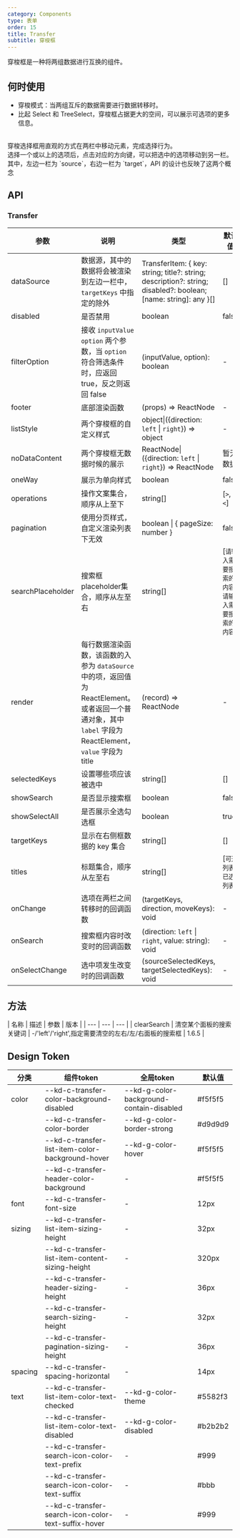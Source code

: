 ```yaml
---
category: Components
type: 表单
order: 15
title: Transfer
subtitle: 穿梭框
---
```

穿梭框是一种将两组数据进行互换的组件。
## 何时使用

- 穿梭模式：当两组互斥的数据需要进行数据转移时。
- 比起 Select 和 TreeSelect，穿梭框占据更大的空间，可以展示可选项的更多信息。

<br />
穿梭选择框用直观的方式在两栏中移动元素，完成选择行为。
<br />
选择一个或以上的选项后，点击对应的方向键，可以把选中的选项移动到另一栏。其中，左边一栏为 `source`，右边一栏为 `target`，API 的设计也反映了这两个概念

## API

### Transfer

| 参数 | 说明 | 类型 | 默认值 | 版本 |
| --- | --- | --- | --- | --- |
| dataSource | 数据源，其中的数据将会被渲染到左边一栏中，`targetKeys` 中指定的除外 | TransferItem: \{ key: string; title?: string; description?: string; disabled?: boolean; [name: string]: any \}\[] | \[] | 1.0.0 |
| disabled | 是否禁用 | boolean | false | 1.0.0 |
| filterOption | 接收 `inputValue` `option` 两个参数，当 `option` 符合筛选条件时，应返回 true，反之则返回 false | (inputValue, option): boolean | - | 1.0.0 |
| footer | 底部渲染函数 | (props) => ReactNode | - | |
| listStyle | 两个穿梭框的自定义样式 | object\|({direction: `left` \| `right`}) => object | - | 1.0.0 |
| noDataContent | 两个穿梭框无数据时候的展示 | ReactNode\|({direction: `left` \| `right`}) => ReactNode | 暂无数据 | 1.0.0 |
| oneWay | 展示为单向样式 | boolean | false | 1.0.0 |
| operations | 操作文案集合，顺序从上至下 | string\[] | \[`>`, `<`] | 1.0.0 |
| pagination | 使用分页样式，自定义渲染列表下无效 | boolean \| { pageSize: number } | false | 1.0.0 |
| searchPlaceholder | 搜索框placeholder集合，顺序从左至右 | string\[] | \[`请输入需要搜索的内容`, `请输入需要搜索的内容`] | 1.6.2 |
| render | 每行数据渲染函数，该函数的入参为 `dataSource` 中的项，返回值为 ReactElement。或者返回一个普通对象，其中 `label` 字段为 ReactElement，`value` 字段为 title | (record) => ReactNode | - | 1.0.0 |
| selectedKeys | 设置哪些项应该被选中 | string\[] | \[] | 1.0.0 |
| showSearch | 是否显示搜索框 | boolean | false | 1.0.0 |
| showSelectAll | 是否展示全选勾选框 | boolean | true | 1.0.0 |
| targetKeys | 显示在右侧框数据的 key 集合 | string\[] | \[] | 1.0.0 |
| titles | 标题集合，顺序从左至右 | string\[] | \[`可选列表`, `已选列表`] | 1.0.0 |
| onChange | 选项在两栏之间转移时的回调函数 | (targetKeys, direction, moveKeys): void | - | 1.0.0 |
| onSearch | 搜索框内容时改变时的回调函数 | (direction: `left` \| `right`, value: string): void | - | 1.0.0 |
| onSelectChange | 选中项发生改变时的回调函数 | (sourceSelectedKeys, targetSelectedKeys): void | - | 1.0.0 |

## 方法
| 名称 | 描述 | 参数 | 版本 |
| --- | --- | --- |
| clearSearch | 清空某个面板的搜索关键词 | -/'left'/'right',指定需要清空的左右/左/右面板的搜索框 | 1.6.5 |

## Design Token

| 分类 | 组件token | 全局token | 默认值 |
| --- | --- | --- | --- |
| color | --kd-c-transfer-color-background-disabled | --kd-g-color-background-contain-disabled | #f5f5f5 |
|  | --kd-c-transfer-color-border | --kd-g-color-border-strong | #d9d9d9 |
|  | --kd-c-transfer-list-item-color-background-hover | --kd-g-color-hover | #f5f5f5 |
|  | --kd-c-transfer-header-color-background | - | #f5f5f5 |
| font | --kd-c-transfer-font-size | - | 12px |
| sizing | --kd-c-transfer-list-item-sizing-height | - | 32px |
|  | --kd-c-transfer-list-item-content-sizing-height | - | 320px |
|  | --kd-c-transfer-header-sizing-height | - | 36px |
|  | --kd-c-transfer-search-sizing-height | - | 32px |
|  | --kd-c-transfer-pagination-sizing-height | - | 36px |
| spacing | --kd-c-transfer-spacing-horizontal | - | 14px |
| text | --kd-c-transfer-list-item-color-text-checked | --kd-g-color-theme | #5582f3 |
|  | --kd-c-transfer-list-item-color-text-disabled | --kd-g-color-disabled | #b2b2b2 |
|  | --kd-c-transfer-search-icon-color-text-prefix | - | #999 |
|  | --kd-c-transfer-search-icon-color-text-suffix | - | #bbb |
|  | --kd-c-transfer-search-icon-color-text-suffix-hover | - | #999 |
